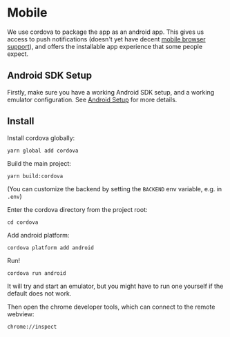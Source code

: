 # Mobile

We use cordova to package the app as an android app. This gives us access to push notifications (doesn't yet have decent [mobile browser support](https://caniuse.com/#feat=push-api)), and offers the installable app experience that some people expect.

## Android SDK Setup

Firstly, make sure you have a working Android SDK setup, and a working emulator configuration. See [Android Setup](android-sdk.md) for more details.

## Install

Install cordova globally:

```
yarn global add cordova
```

Build the main project:
```
yarn build:cordova
```

(You can customize the backend by setting the `BACKEND` env variable, e.g. in `.env`)

Enter the cordova directory from the project root:
```
cd cordova
```

Add android platform:
```
cordova platform add android
```

Run!
```
cordova run android
```

It will try and start an emulator, but you might have to run one yourself if the default does not work.

Then open the chrome developer tools, which can connect to the remote webview:

```
chrome://inspect
```